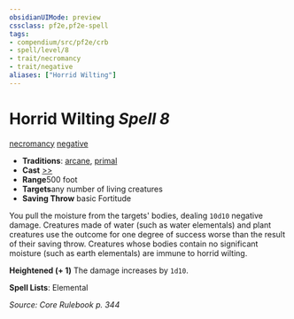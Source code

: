 ```yaml
---
obsidianUIMode: preview
cssclass: pf2e,pf2e-spell
tags:
- compendium/src/pf2e/crb
- spell/level/8
- trait/necromancy
- trait/negative
aliases: ["Horrid Wilting"]
---
```

# Horrid Wilting *Spell 8*   
[necromancy](../../rules/traits/necromancy.md)  [negative](../../rules/traits/negative.md)  

- **Traditions**: [arcane](../../rules/traits/arcane.md), [primal](../../rules/traits/primal.md)
- **Cast** [>>](../../rules/core-rulebook/chapter-9-playing-the-game.md#Actions "Two-Action") 
- **Range**500 foot
- **Targets**any number of living creatures
- **Saving Throw**  basic Fortitude

You pull the moisture from the targets' bodies, dealing `10d10` negative damage. Creatures made of water (such as water elementals) and plant creatures use the outcome for one degree of success worse than the result of their saving throw. Creatures whose bodies contain no significant moisture (such as earth elementals) are immune to horrid wilting.

**Heightened (+ 1)** The damage increases by `1d10`.

**Spell Lists**: Elemental

*Source: Core Rulebook p. 344*